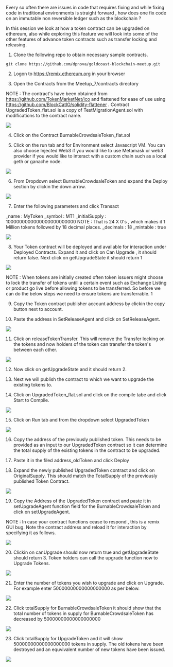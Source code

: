 Every so often there are issues in code that requires fixing and while fixing code in traditional environments is straight forward , how does one fix code on an immutable non reversible ledger such as the blockchain ? 

In this session we look at how a token contract can be upgraded on ethereum, also while exploring this feature we will look into some of the other features of advance token contracts such as transfer locking and releasing.


1. Clone the following repo to obtain necessary sample contracts.

```
git clone https://github.com/dpnova/goldcoast-blockchain-meetup.git
```

2. Logon to https://remix.ethereum.org in your browser

3. Open the Contracts from the Meetup_7/contracts directory

NOTE : The contract's have been obtained from https://github.com/TokenMarketNet/ico and flattened for ease of use using https://github.com/BlockCatIO/solidity-flattener . Contract UpgradedToken_flat.sol is a copy of TestMigrationAgent.sol with modifications to the contract name.

![](images/UT/3.png)

4. Click on the Contract BurnableCrowdsaleToken_flat.sol

5. Click on the run tab and for Environment select Javascript VM. You can also choose Injected Web3 if you would like to use Metamask or web3 provider if you would like to interact with a custom chain such as a local geth or ganache node.

![](images/UT/5.png)

6. From Dropdown select BurnableCrowdsaleToken and expand the Deploy section by clickin the down arrow.

![](images/UT/6.png)

7. Enter the following parameters and click Transact

_name : MyToken 
_symbol : MT1
_initialSupply : 1000000000000000000000000    NOTE : That is 24 X 0's , which makes it 1 Million tokens followed by 18 decimal places.
_decimals : 18
_mintable : true

![](images/UT/7.png)

8. Your Token contract will be deployed and available for interaction under Deployed Contracts. Expand it and click on Can Upgrade , it should return false.  Next click on getUpgradeState it should return 1 

![](images/UT/8.png)

NOTE :  When tokens are initially created often token issuers might choose to lock the transfer of tokens untill a certain event such as Exchange Listing or product go live before allowing tokens to be transferred. So before we can do the below steps we need to ensure tokens are transferrable. 
1

9. Copy the Token contract publisher account address by clickin the copy button next to account.

10.  Paste the address in SetReleaseAgent and click on SetReleaseAgent.

![](images/UT/10.png)

11. Click on releaseTokenTransfer. This will remove the Transfer locking on the tokens and now holders of the token can transfer the token's between each other.

![](images/UT/11.png)

12. Now click on getUpgradeState and it should return 2.

13. Next we will publish the contract to which we want to upgrade the existing tokens to.

14. Click on UpgradedToken_flat.sol and click on the compile tabe and click Start to Compile.

![](images/UT/14.png)

15. Click on Run tab and  from the dropdown select UpgradedToken

![](images/UT/15.png)

16. Copy the address of the previously published token. This needs to be provided as an input to our UpgradedToken contract so it can determine the total supply of the existing tokens in the contract to be upgraded.

17. Paste it in the filed address_oldToken and click Deploy

18. Expand the newly published UpgradedToken contract and click on OriginalSupply. This should match the TotalSupply of the previously published Token Contract.

![](images/UT/18.png)

19. Copy the Address of the UpgradedToken contract and paste it in setUpgradeAgent function field for the BurnableCrowdsaleToken and click on setUpgradeAgent.

NOTE : In case your contract functions cease to respond , this is a remix GUI bug. Note the contract address and reload it for interaction by specifying it as follows.

![](images/UT/19.png)


20. Clickin on canUpgrade should now return true and getUpgradeState should return 3. Token holders can call the upgrade function now to Upgrade Tokens.

![](images/UT/20.png)

21. Enter the number of tokens you wish to upgrade and click on Upgrade. For example enter 50000000000000000000 as per below.

![](images/UT/21.png)

22. Click totalSupply for BurnableCrowdsaleToken it should show that the total number of tokens in supply for BurnableCrowdsaleToken has decreased by 50000000000000000000

![](images/UT/22.png)

23. Click totalSupply for UpgradeToken and it will show 50000000000000000000 tokens in supply. The old tokens have been destroyed and an equvivalent number of new tokens have been issued.

![](images/UT/23.png)






































